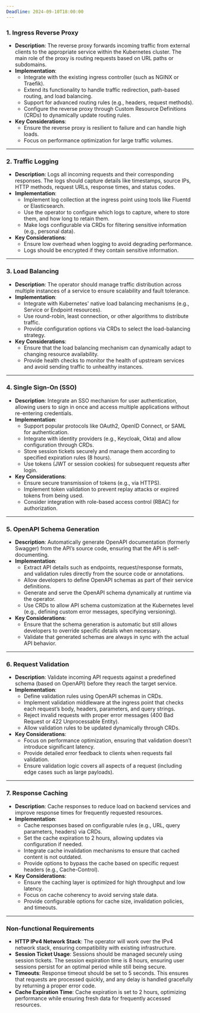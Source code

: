 ```yaml
---
Deadline: 2024-09-10T18:00:00
---
```


### **1. Ingress Reverse Proxy**

- **Description**: The reverse proxy forwards incoming traffic from external clients to the appropriate service within the Kubernetes cluster. The main role of the proxy is routing requests based on URL paths or subdomains.
- **Implementation**:
    - Integrate with the existing ingress controller (such as NGINX or Traefik).
    - Extend its functionality to handle traffic redirection, path-based routing, and load balancing.
    - Support for advanced routing rules (e.g., headers, request methods).
    - Configure the reverse proxy through Custom Resource Definitions (CRDs) to dynamically update routing rules.
- **Key Considerations**:
    - Ensure the reverse proxy is resilient to failure and can handle high loads.
    - Focus on performance optimization for large traffic volumes.

---

### **2. Traffic Logging**

- **Description**: Logs all incoming requests and their corresponding responses. The logs should capture details like timestamps, source IPs, HTTP methods, request URLs, response times, and status codes.
- **Implementation**:
    - Implement log collection at the ingress point using tools like Fluentd or Elasticsearch.
    - Use the operator to configure which logs to capture, where to store them, and how long to retain them.
    - Make logs configurable via CRDs for filtering sensitive information (e.g., personal data).
- **Key Considerations**:
    - Ensure low overhead when logging to avoid degrading performance.
    - Logs should be encrypted if they contain sensitive information.

---

### **3. Load Balancing**

- **Description**: The operator should manage traffic distribution across multiple instances of a service to ensure scalability and fault tolerance.
- **Implementation**:
    - Integrate with Kubernetes' native load balancing mechanisms (e.g., Service or Endpoint resources).
    - Use round-robin, least connection, or other algorithms to distribute traffic.
    - Provide configuration options via CRDs to select the load-balancing strategy.
- **Key Considerations**:
    - Ensure that the load balancing mechanism can dynamically adapt to changing resource availability.
    - Provide health checks to monitor the health of upstream services and avoid sending traffic to unhealthy instances.

---

### **4. Single Sign-On (SSO)**

- **Description**: Integrate an SSO mechanism for user authentication, allowing users to sign in once and access multiple applications without re-entering credentials.
- **Implementation**:
    - Support popular protocols like OAuth2, OpenID Connect, or SAML for authentication.
    - Integrate with identity providers (e.g., Keycloak, Okta) and allow configuration through CRDs.
    - Store session tickets securely and manage them according to specified expiration rules (8 hours).
    - Use tokens (JWT or session cookies) for subsequent requests after login.
- **Key Considerations**:
    - Ensure secure transmission of tokens (e.g., via HTTPS).
    - Implement token validation to prevent replay attacks or expired tokens from being used.
    - Consider integration with role-based access control (RBAC) for authorization.

---

### **5. OpenAPI Schema Generation**

- **Description**: Automatically generate OpenAPI documentation (formerly Swagger) from the API’s source code, ensuring that the API is self-documenting.
- **Implementation**:
    - Extract API details such as endpoints, request/response formats, and validation rules directly from the source code or annotations.
    - Allow developers to define OpenAPI schemas as part of their service definitions.
    - Generate and serve the OpenAPI schema dynamically at runtime via the operator.
    - Use CRDs to allow API schema customization at the Kubernetes level (e.g., defining custom error messages, specifying versioning).
- **Key Considerations**:
    - Ensure that the schema generation is automatic but still allows developers to override specific details when necessary.
    - Validate that generated schemas are always in sync with the actual API behavior.

---

### **6. Request Validation**

- **Description**: Validate incoming API requests against a predefined schema (based on OpenAPI) before they reach the target service.
- **Implementation**:
    - Define validation rules using OpenAPI schemas in CRDs.
    - Implement validation middleware at the ingress point that checks each request’s body, headers, parameters, and query strings.
    - Reject invalid requests with proper error messages (400 Bad Request or 422 Unprocessable Entity).
    - Allow validation rules to be updated dynamically through CRDs.
- **Key Considerations**:
    - Focus on performance optimization, ensuring that validation doesn’t introduce significant latency.
    - Provide detailed error feedback to clients when requests fail validation.
    - Ensure validation logic covers all aspects of a request (including edge cases such as large payloads).

---

### **7. Response Caching**

- **Description**: Cache responses to reduce load on backend services and improve response times for frequently requested resources.
- **Implementation**:
    - Cache responses based on configurable rules (e.g., URL, query parameters, headers) via CRDs.
    - Set the cache expiration to 2 hours, allowing updates via configuration if needed.
    - Integrate cache invalidation mechanisms to ensure that cached content is not outdated.
    - Provide options to bypass the cache based on specific request headers (e.g., Cache-Control).
- **Key Considerations**:
    - Ensure the caching layer is optimized for high throughput and low latency.
    - Focus on cache coherency to avoid serving stale data.
    - Provide configurable options for cache size, invalidation policies, and timeouts.

---

### **Non-functional Requirements**

- **HTTP IPv4 Network Stack**: The operator will work over the IPv4 network stack, ensuring compatibility with existing infrastructure.
- **Session Ticket Usage**: Sessions should be managed securely using session tickets. The session expiration time is 8 hours, ensuring user sessions persist for an optimal period while still being secure.
- **Timeouts**: Response timeout should be set to 5 seconds. This ensures that requests are processed quickly, and any delay is handled gracefully by returning a proper error code.
- **Cache Expiration Time**: Cache expiration is set to 2 hours, optimizing performance while ensuring fresh data for frequently accessed resources.